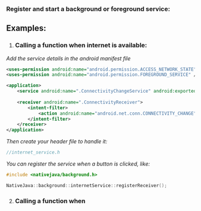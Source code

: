### Register and start a background or foreground service:
## Examples:
1. ### Calling a function when internet is available:
*Add the service details in the android manifest file*
```xml
<uses-permission android:name="android.permission.ACCESS_NETWORK_STATE" />
<uses-permission android:name="android.permission.FOREGROUND_SERVICE" />

<application>
    <service android:name=".ConnectivityChangeService" android:exported="false" />
    
    <receiver android:name=".ConnectivityReceiver">
        <intent-filter>
            <action android:name="android.net.conn.CONNECTIVITY_CHANGE" />
        </intent-filter>
    </receiver>
</application>
```
*Then create your header file to handle it:*
```h
//internet_service.h

```

*You can register the service when a button is clicked, like:*
```c++
#include <nativejava/background.h>

NativeJava::background::internetService::registerReceiver();
```

2. ### Calling a function when 
